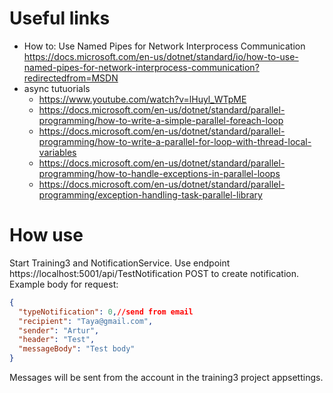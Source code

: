 # Useful links
- How to: Use Named Pipes for Network Interprocess Communication https://docs.microsoft.com/en-us/dotnet/standard/io/how-to-use-named-pipes-for-network-interprocess-communication?redirectedfrom=MSDN
- async tutuorials
    - https://www.youtube.com/watch?v=lHuyl_WTpME
    - https://docs.microsoft.com/en-us/dotnet/standard/parallel-programming/how-to-write-a-simple-parallel-foreach-loop
    - https://docs.microsoft.com/en-us/dotnet/standard/parallel-programming/how-to-write-a-parallel-for-loop-with-thread-local-variables
    - https://docs.microsoft.com/en-us/dotnet/standard/parallel-programming/how-to-handle-exceptions-in-parallel-loops
    - https://docs.microsoft.com/en-us/dotnet/standard/parallel-programming/exception-handling-task-parallel-library

# How use
Start Training3 and NotificationService.
Use endpoint https://localhost:5001/api/TestNotification POST to create notification.
Example body for request:
```json
{
  "typeNotification": 0,//send from email
  "recipient": "Taya@gmail.com",
  "sender": "Artur",
  "header": "Test",
  "messageBody": "Test body"
}
```
Messages will be sent from the account in the training3 project appsettings.